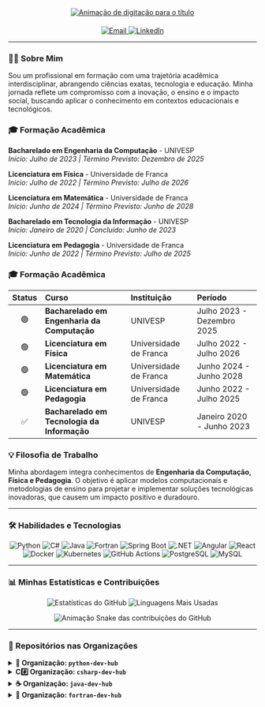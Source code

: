 <div align="center">
  <a href="https://git.io/typing-svg">
    <img src="https://readme-typing-svg.herokuapp.com?font=Fira+Code&size=30&pause=1000&color=33FF33&center=true&vCenter=true&width=850&lines=Yuri+Sidney+Forjaz;Python+%7C+C%23+.NET+%7C+Java+Spring+Boot+%7C+Fortran;Soluções+de+Alta+Performance" alt="Animação de digitação para o título">
  </a>
</div>

<div align="center" style="margin-top: 20px;">
  <a href="mailto:ysidfor@gmail.com">
    <img src="https://img.shields.io/badge/Email-D14836?style=for-the-badge&logo=gmail&logoColor=white" alt="Email">
  </a>
  <a href="https://www.linkedin.com/in/yuri-sidney-forjaz-0431751b4">
    <img src="https://img.shields.io/badge/LinkedIn-0077B5?style=for-the-badge&logo=linkedin&logoColor=white" alt="LinkedIn">
  </a>
</div>

---

### 👨‍💻 Sobre Mim

Sou um profissional em formação com uma trajetória acadêmica interdisciplinar, abrangendo ciências exatas, tecnologia e educação. Minha jornada reflete um compromisso com a inovação, o ensino e o impacto social, buscando aplicar o conhecimento em contextos educacionais e tecnológicos.

### 🎓 Formação Acadêmica

**Bacharelado em Engenharia da Computação** - UNIVESP
<br>
*Início: Julho de 2023 | Término Previsto: Dezembro de 2025*

**Licenciatura em Física** - Universidade de Franca
<br>
*Início: Julho de 2022 | Término Previsto: Julho de 2026*

**Licenciatura em Matemática** - Universidade de Franca
<br>
*Início: Junho de 2024 | Término Previsto: Junho de 2028*

**Bacharelado em Tecnologia da Informação** - UNIVESP
<br>
*Início: Janeiro de 2020 | Concluído: Junho de 2023*

**Licenciatura em Pedagogia** - Universidade de Franca
<br>
*Início: Junho de 2022 | Término Previsto: Julho de 2025*

### 🎓 Formação Acadêmica

| Status | Curso | Instituição | Período |
| :---: | :--- | :--- | :--- |
| 🟢 | **Bacharelado em Engenharia da Computação** | UNIVESP | Julho 2023 - Dezembro 2025 |
| 🟢 | **Licenciatura em Física** | Universidade de Franca | Julho 2022 - Julho 2026 |
| 🟢 | **Licenciatura em Matemática** | Universidade de Franca | Junho 2024 - Junho 2028 |
| 🟢 | **Licenciatura em Pedagogia** | Universidade de Franca | Junho 2022 - Julho 2025 |
| ✅ | **Bacharelado em Tecnologia da Informação** | UNIVESP | Janeiro 2020 - Junho 2023 |




### 💡 Filosofia de Trabalho

Minha abordagem integra conhecimentos de **Engenharia da Computação, Física e Pedagogia**. O objetivo é aplicar modelos computacionais e metodologias de ensino para projetar e implementar soluções tecnológicas inovadoras, que causem um impacto positivo e duradouro.

---

### 🛠️ Habilidades e Tecnologias

<p align="center">
  <img src="https://img.shields.io/badge/Python-3776AB?style=for-the-badge&logo=python&logoColor=white" alt="Python"/>
  <img src="https://img.shields.io/badge/C%23-239120?style=for-the-badge&logo=c-sharp&logoColor=white" alt="C#"/>
  <img src="https://img.shields.io/badge/Java-ED8B00?style=for-the-badge&logo=openjdk&logoColor=white" alt="Java"/>
  <img src="https://img.shields.io/badge/Fortran-734F96?style=for-the-badge&logo=fortran&logoColor=white" alt="Fortran"/>
  <img src="https://img.shields.io/badge/Spring-6DB33F?style=for-the-badge&logo=spring&logoColor=white" alt="Spring Boot"/>
  <img src="https://img.shields.io/badge/.NET-512BD4?style=for-the-badge&logo=dotnet&logoColor=white" alt=".NET"/>
  <img src="https://img.shields.io/badge/Angular-DD0031?style=for-the-badge&logo=angular&logoColor=white" alt="Angular"/>
  <img src="https://img.shields.io/badge/React-20232A?style=for-the-badge&logo=react&logoColor=61DAFB" alt="React"/>
  <img src="https://img.shields.io/badge/Docker-2496ED?style=for-the-badge&logo=docker&logoColor=white" alt="Docker"/>
  <img src="https://img.shields.io/badge/Kubernetes-326CE5?style=for-the-badge&logo=kubernetes&logoColor=white" alt="Kubernetes"/>
  <img src="https://img.shields.io/badge/GitHub_Actions-2088FF?style=for-the-badge&logo=github-actions&logoColor=white" alt="GitHub Actions"/>
  <img src="https://img.shields.io/badge/PostgreSQL-4169E1?style=for-the-badge&logo=postgresql&logoColor=white" alt="PostgreSQL"/>
  <img src="https://img.shields.io/badge/MySQL-4479A1?style=for-the-badge&logo=mysql&logoColor=white" alt="MySQL"/>
</p>

---

### 📊 Minhas Estatísticas e Contribuições

<p align="center">
  <img src="https://github-readme-stats.vercel.app/api?username=[SEU-USUARIO-DO-GITHUB]&show_icons=true&theme=dracula&rank_icon=github" alt="Estatísticas do GitHub" />
  <img src="https://github-readme-stats.vercel.app/api/top-langs/?username=[SEU-USUARIO-DO-GITHUB]&layout=compact&theme=dracula" alt="Linguagens Mais Usadas" />
</p>

<div align="center">
  <img src="https://raw.githubusercontent.com/[SEU-USUARIO-DO-GITHUB]/[SEU-USUARIO-DO-GITHUB]/main/dist/github-contribution-grid-snake.svg" alt="Animação Snake das contribuições do GitHub"/>
</div>

---

### 📂 Repositórios nas Organizações
<details>
<summary><strong>🐍 Organização: <code>python-dev-hub</code></strong></summary>
<br>
Focada em projetos de Engenharia de Dados, Ciência de Dados e aplicações gerais com Python.

| Repositório | Descrição |
| :--- | :--- |
| `python-math-exercises` | Exercícios de conceitos matemáticos implementados em Python. |
| `python-physics-exercises` | Exercícios e simulações de conceitos físicos em Python. |
| `python-syntax-drills` | Exercícios práticos para reforçar a sintaxe e os recursos da linguagem. |
| `data-manipulation` | Manipulação e análise de dados com `pandas`, `numpy` e `dask`. |
| `data-visualization` | Criação de gráficos e visualizações com `matplotlib`, `seaborn` e `plotly`. |
| `machine-learning` | Implementação de modelos de aprendizado de máquina e redes neurais. |
| `web-scraping-and-apis` | Extração de dados de páginas web e consumo de APIs. |
| `etl-pipelines` | Desenvolvimento de pipelines para extração, transformação e carregamento de dados (ETL). |
| `devops-and-ci-cd` | Automação de build, teste e deploy com `Docker`, `Kubernetes` e `GitHub Actions`. |
</details>

<details>
<summary><strong>C#️⃣ Organização: <code>csharp-dev-hub</code></strong></summary>
<br>
Repositórios para desenvolvimento de APIs, sistemas backend e aplicações com C# e .NET.

| Repositório | Descrição |
| :--- | :--- |
| `math-exercises-csharp` | Exercícios de conceitos matemáticos implementados em C#. |
| `physics-exercises-csharp` | Exercícios e simulações de conceitos físicos utilizando C#. |
| `csharp-web-apis` | Desenvolvimento de APIs RESTful robustas com ASP.NET Core. |
| `csharp-backend-systems` | Construção de sistemas backend com foco em lógica de negócios e acesso a dados. |
| `csharp-microservices-architecture` | Aplicações baseadas em arquitetura de microsserviços com `Docker` e `Kubernetes`. |
| `csharp-security-best-practices` | Implementação de segurança, autenticação e autorização em APIs. |
| `csharp-testing-and-debugging` | Testes unitários, de integração e ferramentas de depuração. |
| `csharp-devops-and-ci-cd` | Pipelines de CI/CD para automação de build, teste e deploy. |
</details>

<details>
<summary><strong>☕ Organização: <code>java-dev-hub</code></strong></summary>
<br>
Projetos focados no desenvolvimento de aplicações corporativas e APIs com Java e Spring Boot.

| Repositório | Descrição |
| :--- | :--- |
| `java-math-exercises` | Exercícios matemáticos implementados em Java com `Apache Commons Math`. |
| `java-physics-exercises` | Exercícios de conceitos físicos implementados em Java. |
| `java-web-apis` | Desenvolvimento de APIs RESTful com Spring Boot para aplicações corporativas. |
| `java-fullstack-apps` | Aplicações fullstack com Java no backend e frameworks como `React` ou `Angular`. |
| `java-microservices-architecture` | Desenvolvimento de aplicações em microsserviços com `Spring Cloud` e `Docker`. |
| `java-security-best-practices` | Implementação de segurança em aplicações Java com `Spring Security`. |
| `java-testing-and-debugging` | Testes unitários, de integração e end-to-end com `JUnit` e `Mockito`. |
| `java-devops-and-ci-cd` | Pipelines de CI/CD para automação de builds, testes e deploys. |
</details>

<details>
<summary><strong>🔢 Organização: <code>fortran-dev-hub</code></strong></summary>
<br>
Repositórios para resolução de problemas matemáticos e científicos de alta performance com Fortran.

| Repositório | Descrição |
| :--- | :--- |
| `math-exercises-fortran` | Exercícios de álgebra linear e cálculo numérico com `BLAS` e `LAPACK`. |
| `physics-exercises-fortran` | Problemas e simulações de física, como dinâmica de fluidos. |
| `scientific-simulations-fortran` | Simulações científicas em larga escala com paralelização (`MPI`, `OpenMP`). |
| `computational-fluid-dynamics` | Resolução de problemas de dinâmica de fluidos com algoritmos numéricos. |
| `parallel-computing-fortran` | Programação paralela para resolver problemas científicos complexos. |
| `high-precision-computations` | Cálculos numéricos de alta precisão. |
| `fortran-performance-optimization` | Técnicas para otimização de código Fortran visando máxima performance. |
| `legacy-code-modernization` | Modernização de código legado Fortran para padrões atuais. |
</details>
